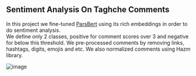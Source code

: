 ## Sentiment Analysis On Taghche Comments

In this project we fine-tuned [ParsBert](https://github.com/hooshvare/parsbert) using its rich embeddings in order to do sentiment analysis.\
We define only 2 classes, positive for comment scores over 3 and negative for below this threshold.
We pre-processed comments by removing links, hashtags, digits, emojis and etc. We also normalized comments using Hazm library.

![image](https://github.com/user-attachments/assets/2b403144-f9d2-40cc-9b06-645c302bc37f)

